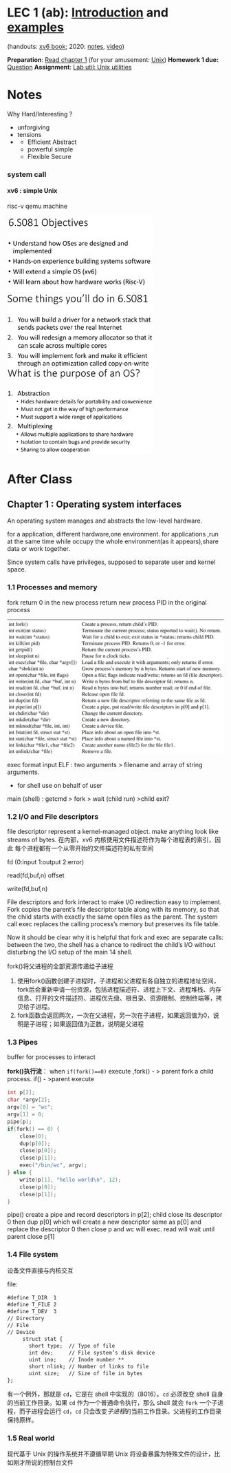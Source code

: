 # **LEC 1 (ab):** [Introduction](https://pdos.csail.mit.edu/6.828/2021/slides/6s081-lec-intro.pdf) and [examples](https://pdos.csail.mit.edu/6.828/2021/lec/l-overview/)

(handouts: [xv6 book](https://pdos.csail.mit.edu/6.828/2021/xv6/book-riscv-rev2.pdf); 2020: [notes](https://pdos.csail.mit.edu/6.828/2021/lec/l-overview.txt), [video](https://youtu.be/L6YqHxYHa7A))

**Preparation**: [Read chapter 1](https://pdos.csail.mit.edu/6.828/2021/xv6/book-riscv-rev2.pdf) (for your amusement: [Unix](https://www.youtube.com/watch?v=tc4ROCJYbm0))
**Homework 1 due:** [Question](https://pdos.csail.mit.edu/6.828/2021/homework/q.html)
**Assignment**: [Lab util: Unix utilities](https://pdos.csail.mit.edu/6.828/2021/labs/util.html)



# Notes

Why Hard/Interesting ?

+ unforgiving
+ tensions
+ + Efficient Abstract
  + powerful simple
  + Flexible Secure

### system call

#### xv6 : simple Unix

risc-v qemu machine

<img src="LEC1.assets/image-20230516214201456.png" alt="image-20230516214201456" style="zoom:33%;" />

<img src="LEC1.assets/image-20230516214213227.png" alt="image-20230516214213227" style="zoom:33%;" />

<img src="LEC1.assets/image-20230516214246674.png" alt="image-20230516214246674" style="zoom:33%;" />



# After Class

## Chapter 1 : Operating system interfaces

An operating system manages and abstracts the low-level hardware.

for a application, different hardware,one environment.
for applications ,run at the same time while occupy the whole environment(as it appears),share data or work together.

Since system calls have privileges, supposed to separate user and kernel space.

### 1.1 Processes and memory

fork 
return 0 in the new process
return new process PID in the original process

![image-20230518194155801](LEC1.assets/image-20230518194155801.png)

exec  format input ELF  : two arguments > filename and array of string arguments.

+ for shell use on behalf of user 

main (shell) :
getcmd > fork > wait (child run) >child exit?

### 1.2 I/O and File descriptors

file descriptor represent a kernel-managed object. 
make anything look like streams of bytes. 
在内部，xv6 内核使用文件描述符作为每个进程表的索引，因此
每个进程都有一个从零开始的文件描述符的私有空间

fd (0:input  1:output 2:error)

read(fd,buf,n) offset 

write(fd,buf,n)

File descriptors and fork interact to make I/O redirection easy to implement. Fork copies the parent’s file descriptor table along with its memory, so that the child starts with exactly the same open files as the parent. The system call exec replaces the calling process’s memory but preserves its file table.

Now it should be clear why it is helpful that fork and exec are separate calls: between the two, the shell has a chance to redirect the child’s I/O without disturbing the I/O setup of the main 14 shell.

fork()将父进程的全部资源传递给子进程

1. 使用fork()函数创建子进程时，子进程和父进程有各自独立的进程地址空间，fork后会重新申请一份资源，包括进程描述符、进程上下文、进程堆栈、内存信息、打开的文件描述符、进程优先级、根目录、资源限制、控制终端等，拷贝给子进程。
2. fork函数会返回两次，一次在父进程，另一次在子进程，如果返回值为0，说明是子进程；如果返回值为正数，说明是父进程

### 1.3 Pipes

buffer for processes to interact

**fork()执行流**：
when `if(fork()==0)`  execute ,fork() - > parent fork a child process.
if() - >parent execute 

```c
int p[2];
char *argv[2];
argv[0] = "wc";
argv[1] = 0;
pipe(p);
if(fork() == 0) {
	close(0);
	dup(p[0]);
	close(p[0]);
	close(p[1]);
	exec("/bin/wc", argv);
} else {
	write(p[1], "hello world\n", 12);
	close(p[0]);
	close(p[1]);
}
```

pipe() create a pipe and record descriptors in p[2];
child close its descriptor 0 then dup p[0] which will create a new descriptor same as p[0] and replace the descriptor 0 then close p and wc will exec.
read will wait until parent close p[1]

### 1.4 File system

设备文件直接与内核交互

file:

```
#define T_DIR  1
#define T_FILE 2
#define T_DEV  3
// Directory
// File
// Device
     struct stat {
       short type;  // Type of file
       int dev;     // File system’s disk device
       uint ino;    // Inode number **
       short nlink; // Number of links to file
       uint size;   // Size of file in bytes
};
```

有一个例外，那就是 `cd`，它是在 shell 中实现的（8016）。`cd` 必须改变 shell 自身的当前工作目录。如果 `cd` 作为一个普通命令执行，那么 shell 就会 `fork` 一个子进程，而子进程会运行 `cd`，`cd` 只会改变*子进程*的当前工作目录。父进程的工作目录保持原样。

### 1.5 Real world

现代基于 Unix 的操作系统并不遵循早期 Unix 将设备暴露为特殊文件的设计，比如刚才所说的控制台文件

